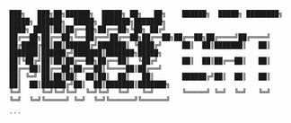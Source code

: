 ```
███╗   ███╗██╗██████╗  █████╗ ██╗   ██╗    ██████╗  █████╗ ████████╗ █████╗ ██████╗  █████╗ ███████╗███████╗
████╗ ████║██║██╔══██╗██╔══██╗╚██╗ ██╔╝    ██╔══██╗██╔══██╗╚══██╔══╝██╔══██╗██╔══██╗██╔══██╗██╔════╝██╔════╝
██╔████╔██║██║██████╔╝███████║ ╚████╔╝     ██║  ██║███████║   ██║   ███████║██████╔╝███████║███████╗█████╗  
██║╚██╔╝██║██║██╔══██╗██╔══██║  ╚██╔╝      ██║  ██║██╔══██║   ██║   ██╔══██║██╔══██╗██╔══██║╚════██║██╔══╝  
██║ ╚═╝ ██║██║██║  ██║██║  ██║   ██║       ██████╔╝██║  ██║   ██║   ██║  ██║██████╔╝██║  ██║███████║███████╗
╚═╝     ╚═╝╚═╝╚═╝  ╚═╝╚═╝  ╚═╝   ╚═╝       ╚═════╝ ╚═╝  ╚═╝   ╚═╝   ╚═╝  ╚═╝╚═════╝ ╚═╝  ╚═╝╚══════╝╚══════╝
                                                                                                            ```

